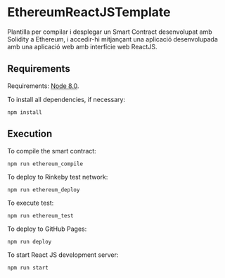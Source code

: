 # EthereumReactJSTemplate
Plantilla per compilar i desplegar un Smart Contract desenvolupat amb Solidity a Ethereum, i accedir-hi mitjançant una aplicació desenvolupada amb una aplicació web amb interfície web ReactJS.

## Requirements
Requirements: [Node 8.0](https://nodejs.org/en/download/).

To install all dependencies, if necessary:
```
npm install
```
## Execution
To compile the smart contract:
```
npm run ethereum_compile
```

To deploy to Rinkeby test network:
```
npm run ethereum_deploy
```

To execute test:
```
npm run ethereum_test
```

To deploy to GitHub Pages:
```
npm run deploy
```

To start React JS development server:
```
npm run start
```
